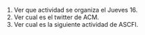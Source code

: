 1. Ver que actividad se organiza el Jueves 16.
2. Ver cual es el twitter de ACM.
3. Ver cual es la siguiente actividad de ASCFI.

